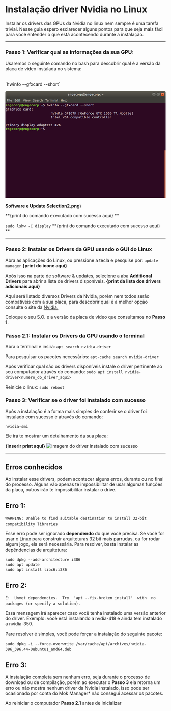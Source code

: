 Instalação driver Nvidia no Linux
===
Instalar os drivers das GPUs da Nvidia no linux nem sempre é uma tarefa trivial. Nesse guia espero esclarecer alguns pontos para que seja mais fácil para você entender o que está acontecendo durante a instalação.

---

### Passo 1: Verificar qual as informações da sua GPU:

Usaremos o seguinte comando no bash para descobrir qual é a versão da placa de vídeo instalada no sistema:

<br/>
`hwinfo --gfxcard --short`
<br/>

![hwinfo](images/hardware_check_hwinfo.png)

**Software e Update Selection2.png**)

**{print do comando executado com sucesso aqui} **

`sudo lshw -C display` 
**{print do comando executado com sucesso aqui} **

---

### Passo 2: Instalar os Drivers da GPU usando o GUI do Linux

Abra as aplicações do Linux, ou pressione a tecla e pesquise por: 
`update manager`
**{print  do ícone aqui}**

Após isso na parte de software & updates, selecione a aba **Additional Drivers** para abrir 
a lista de drivers disponíveis.
**{print da lista dos drivers adicionais aqui}**

Aqui será listado diversos Drivers da Nvidia, porém nem todos serão compatíveis com a sua placa, para descobrir qual é a melhor opção consulte o site da [Nvidia.](https://www.nvidia.com.br/Download/index.aspx?lang=br)

Coloque o seu S.O. e a versão da placa de vídeo que consultamos no **Passo 1**.

### Passo 2.1: Instalar os Drivers da GPU usando o terminal

Abra o terminal e insira: 
`apt search nvidia-driver`

Para pesquisar os pacotes necessários: 
`apt-cache search nvidia-driver`

Após verificar qual são os drivers disponíveis instale o driver pertinente ao seu computador através do comando: 
`sudo apt install nvidia-driver<numero_do_driver_aqui>`

Reinicie o linux:
`sudo reboot`


### Passo 3: Verificar se o driver foi instalado com sucesso

Após a instalação é a forma mais simples de conferir se o driver foi instalado com sucesso é através do comando:

</n>

```
nvidia-smi
```

Ele irá te mostrar um detalhamento da sua placa:

**{inserir print aqui}**
![imagem do driver instalado com sucesso](/engcorp/Pictures/imagem.png)

---

## Erros conhecidos

Ao instalar esse drivers, podem acontecer alguns erros, durante ou no final do processo. Alguns vão apenas te impossibilitar de usar algumas funções da placa, outros irão te impossibilitar instalar o drive.

## Erro 1:

`WARNING: Unable to find suitable destination to install 32-bit compatibility libraries`

Esse erro pode ser ignorado **dependendo** do que você precisa. Se você for usar o Linux para construir arquiteturas 32 bit mais parrudas, ou for rodar algum jogo, ela será necessária. Para resolver, basta instalar as depêndencias de arquitetura:

```
sudo dpkg --add-architecture i386
sudo apt update
sudo apt install libc6:i386
```
## Erro 2:

`E:  Unmet dependencies.  Try  'apt --fix-broken install'  with  no packages (or specify a solution).`

Essa mensagem irá aparecer caso você tenha instalado uma versão anterior do driver. Exemplo: você está instalando a nvdia-418 e ainda tem instalado a nvidia-350.

Pare resolver é simples, você pode forçar a instalação do seguinte pacote:

`sudo dpkg -i --force-overwrite /var/cache/apt/archives/nvidia-396_396.44-0ubuntu1_amd64.deb`

## Erro 3:

A instalação completa sem nenhum erro, seja durante o processo de download ou de compilação, porém ao executar o **Passo 3** ela retorna um erro ou não mostra nenhum driver da Nvidia instalado, isso pode ser ocasionado por conta do Mok Manager* não consegui acessar os pacotes.

Ao reiniciar o computador **Passo 2.1** antes de inicializar
